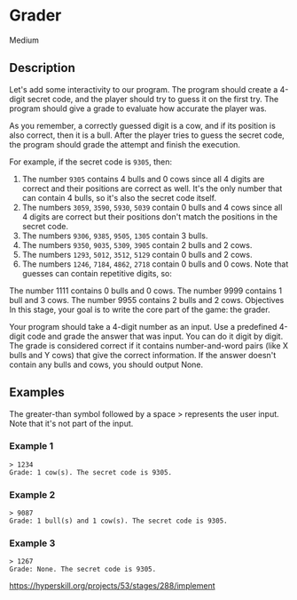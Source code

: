 # Grader
 Medium
## Description
Let's add some interactivity to our program. The program should create a 4-digit secret code, and the player should try to guess it on the first try. The program should give a grade to evaluate how accurate the player was.

As you remember, a correctly guessed digit is a cow, and if its position is also correct, then it is a bull. After the player tries to guess the secret code, the program should grade the attempt and finish the execution.

For example, if the secret code is ```9305```, then:

1. The number ```9305``` contains 4 bulls and 0 cows since all 4 digits are correct and their positions are correct as well. It's the only number that can contain 4 bulls, so it's also the secret code itself.
2. The numbers ```3059```, ```3590```, ```5930```, ```5039``` contain 0 bulls and 4 cows since all 4 digits are correct but their positions don't match the positions in the secret code.
3. The numbers ```9306```, ```9385```, ```9505```, ```1305``` contain 3 bulls.
4. The numbers ```9350```, ```9035```, ```5309```, ```3905``` contain 2 bulls and 2 cows.
5. The numbers ```1293```, ```5012```, ```3512```, ```5129``` contain 0 bulls and 2 cows.
6. The numbers ```1246```, ```7184```, ```4862```, ```2718``` contain 0 bulls and 0 cows.
Note that guesses can contain repetitive digits, so:

The number 1111 contains 0 bulls and 0 cows.
The number 9999 contains 1 bull and 3 cows.
The number 9955 contains 2 bulls and 2 cows.
Objectives
In this stage, your goal is to write the core part of the game: the grader.

Your program should take a 4-digit number as an input.
Use a predefined 4-digit code and grade the answer that was input. You can do it digit by digit.
The grade is considered correct if it contains number-and-word pairs (like X bulls and Y cows) that give the correct information. If the answer doesn't contain any bulls and cows, you should output None.

## Examples
The greater-than symbol followed by a space > represents the user input. Note that it's not part of the input.

### Example 1
```
> 1234
Grade: 1 cow(s). The secret code is 9305.
```
### Example 2
```
> 9087
Grade: 1 bull(s) and 1 cow(s). The secret code is 9305.
```
### Example 3
```
> 1267
Grade: None. The secret code is 9305.
```
https://hyperskill.org/projects/53/stages/288/implement
